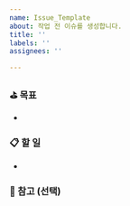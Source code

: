 ```yaml
---
name: Issue_Template
about: 작업 전 이슈를 생성합니다.
title: ''
labels: ''
assignees: ''

---
```


### ⛳️ 목표

-

### 📋 할 일

-

### 🔎 참고 (선택)
